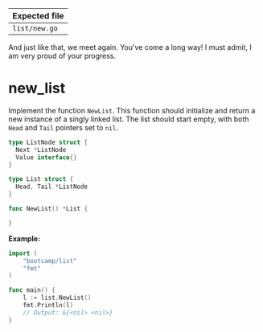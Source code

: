 | Expected file |
| ------------- |
| `list/new.go` |

<p data-story-username="aberonshin">And just like that, we meet again. You've come a long way! I must admit, I am very proud of your progress.</p>

# new_list

Implement the function `NewList`. This function should initialize and return a new instance of a singly linked list. The list should start empty, with both `Head` and `Tail` pointers set to `nil`.

```go
type ListNode struct {
  Next *ListNode
  Value interface{}
}

type List struct {
  Head, Tail *ListNode
}

func NewList() *List {

}
```

**Example:**

```go
import (
	"bootcamp/list"
	"fmt"
)

func main() {
	l := list.NewList()
	fmt.Println(l)
	// Output: &{<nil> <nil>}
}
```
